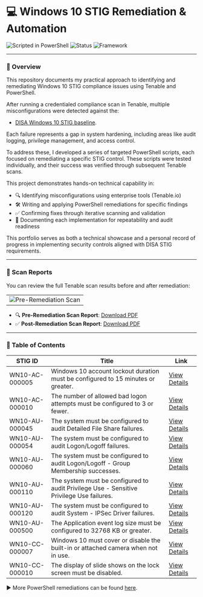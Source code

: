 # 💻 Windows 10 STIG Remediation & Automation

![Scripted in PowerShell](https://img.shields.io/badge/Scripted%20in-PowerShell-blue)
![Status](https://img.shields.io/badge/Status-Active-green)
![Framework](https://img.shields.io/badge/Framework-DISA%20STIGs-informational)

---

### 📖 Overview

This repository documents my practical approach to identifying and remediating Windows 10 STIG compliance issues using Tenable and PowerShell.

After running a credentialed compliance scan in Tenable, multiple misconfigurations were detected against the:
- [DISA Windows 10 STIG baseline](https://en.wikipedia.org/wiki/Security_Technical_Implementation_Guide).
  
Each failure represents a gap in system hardening, including areas like audit logging, privilege management, and access control.

To address these, I developed a series of targeted PowerShell scripts, each focused on remediating a specific STIG control. These scripts were tested individually, and their success was verified through subsequent Tenable scans.

This project demonstrates hands-on technical capability in:

- 🔍 Identifying misconfigurations using enterprise tools (Tenable.io)  
- 🛠 Writing and applying PowerShell remediations for specific findings  
- ✅ Confirming fixes through iterative scanning and validation  
- 📁 Documenting each implementation for repeatability and audit readiness  

This portfolio serves as both a technical showcase and a personal record of progress in implementing security controls aligned with DISA STIG requirements.

---

### 📄 Scan Reports

You can review the full Tenable scan results before and after remediation:
<table><tr><td><img src="https://github.com/user-attachments/assets/200d06be-da3e-4822-9a29-604d1bfa1cb3"  alt="Pre-Remediation Scan"></td></tr></table>


- 🔍 **Pre-Remediation Scan Report**: [Download PDF](https://github.com/user-attachments/files/20245052/Tenable-Scan-Before-Remediation.pdf)
- ✅ **Post-Remediation Scan Report**: [Download PDF](./reports/Tenable-Scan-After-Remediation.pdf)



---

### 📘 Table of Contents

| STIG ID | Title | Link |
|--------|-------|------|
| WN10-AC-000005 | Windows 10 account lockout duration must be configured to 15 minutes or greater. | [View Details](./WN10-AC-000005) |
| WN10-AC-000010 | The number of allowed bad logon attempts must be configured to 3 or fewer. | [View Details](./WN10-AC-000010) |
| WN10-AU-000045 | The system must be configured to audit Detailed File Share failures. | [View Details](./WN10-AU-000045) |
| WN10-AU-000054 | The system must be configured to audit Logon/Logoff failures. | [View Details](./WN10-AU-000054) |
| WN10-AU-000060 | The system must be configured to audit Logon/Logoff - Group Membership successes. | [View Details](./WN10-AU-000060) |
| WN10-AU-000110 | The system must be configured to audit Privilege Use - Sensitive Privilege Use failures. | [View Details](./WN10-AU-000110) |
| WN10-AU-000120 | The system must be configured to audit System - IPSec Driver failures. | [View Details](./WN10-AU-000120) |
| WN10-AU-000500 | The Application event log size must be configured to 32768 KB or greater. | [View Details](./WN10-AU-000500) |
| WN10-CC-000007 | Windows 10 must cover or disable the built-in or attached camera when not in use. | [View Details](./WN10-CC-000007) |
| WN10-CC-000010 | The display of slide shows on the lock screen must be disabled. | [View Details](./WN10-CC-000010) |

▶ More PowerShell remediations can be found [here](./WN10-CC-000010).











